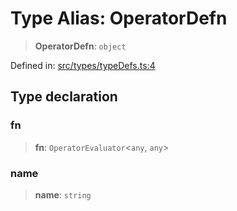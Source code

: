# Type Alias: OperatorDefn

> **OperatorDefn**: `object`

Defined in: [src/types/typeDefs.ts:4](https://github.com/zotoio/x-fidelity/blob/f39ce89f1db3ea0cfe6f222cf6cc7fcd78a94dca/src/types/typeDefs.ts#L4)

## Type declaration

### fn

> **fn**: `OperatorEvaluator`\<`any`, `any`\>

### name

> **name**: `string`
